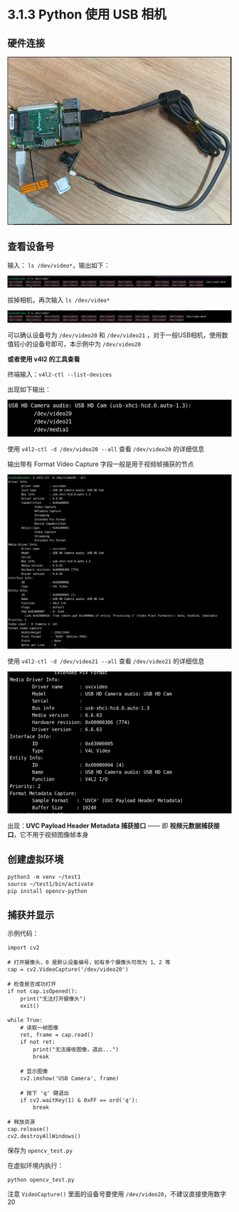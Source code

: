 # 3.1.3 Python 使用 USB 相机



## 硬件连接

![](./images/usb_camera_python.jpg)

## 查看设备号

输入： `ls /dev/video*`，输出如下：

![](./images/t1.png)

拔掉相机，再次输入 `ls /dev/video*`

![](./images/t2.png)

可以确认设备号为 `/dev/video20` 和 `/dev/video21` ，对于一般USB相机，使用数值较小的设备号即可，本示例中为 `/dev/video20`

**或者使用 v4l2 的工具查看**

终端输入：`v4l2-ctl --list-devices`

出现如下输出：

![](./images/t3.png)

使用 `v4l2-ctl -d /dev/video20 --all` 查看 `/dev/video20` 的详细信息

输出带有 Format Video Capture 字段一般是用于视频帧捕获的节点

![](./images/t5.jpg)

使用 `v4l2-ctl -d /dev/video21 --all` 查看 `/dev/video21` 的详细信息

![](./images/t6.png)

出现：**UVC Payload Header Metadata 捕获接口** —— 即 **视频元数据捕获接口**，它不用于视频图像帧本身

## 创建虚拟环境

```
python3 -m venv ~/test1
source ~/test1/bin/activate
pip install opencv-python
```



## 捕获并显示

示例代码：

```
import cv2

# 打开摄像头，0 是默认设备编号，如有多个摄像头可改为 1、2 等
cap = cv2.VideoCapture('/dev/video20')

# 检查是否成功打开
if not cap.isOpened():
    print("无法打开摄像头")
    exit()

while True:
    # 读取一帧图像
    ret, frame = cap.read()
    if not ret:
        print("无法接收图像，退出...")
        break

    # 显示图像
    cv2.imshow('USB Camera', frame)

    # 按下 'q' 键退出
    if cv2.waitKey(1) & 0xFF == ord('q'):
        break

# 释放资源
cap.release()
cv2.destroyAllWindows()

```

保存为 `opencv_test.py`

在虚拟环境内执行：

```
python opencv_test.py
```

注意 `VideoCapture()` 里面的设备号要使用 `/dev/video20`，不建议直接使用数字 20
